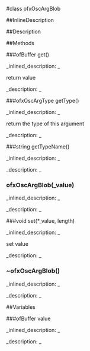 #class ofxOscArgBlob


<!--
_visible: True_
_advanced: False_
_istemplated: False_
-->

##InlineDescription






##Description





##Methods



###ofBuffer get()

<!--
_syntax: get()_
_name: get_
_returns: ofBuffer_
_returns_description: _
_parameters: _
_access: public_
_version_started: 0.9.0_
_version_deprecated: _
_summary: _
_constant: False_
_static: False_
_visible: True_
_advanced: False_
-->

_inlined_description: _

return value





_description: _







<!----------------------------------------------------------------------------->

###ofxOscArgType getType()

<!--
_syntax: getType()_
_name: getType_
_returns: ofxOscArgType_
_returns_description: _
_parameters: _
_access: public_
_version_started: 0.9.0_
_version_deprecated: _
_summary: _
_constant: False_
_static: False_
_visible: True_
_advanced: False_
-->

_inlined_description: _

return the type of this argument





_description: _







<!----------------------------------------------------------------------------->

###string getTypeName()

<!--
_syntax: getTypeName()_
_name: getTypeName_
_returns: string_
_returns_description: _
_parameters: _
_access: public_
_version_started: 0.9.0_
_version_deprecated: _
_summary: _
_constant: False_
_static: False_
_visible: True_
_advanced: False_
-->

_inlined_description: _







_description: _







<!----------------------------------------------------------------------------->

### ofxOscArgBlob(_value)

<!--
_syntax: ofxOscArgBlob(_value)_
_name: ofxOscArgBlob_
_returns: _
_returns_description: _
_parameters: ofBuffer _value_
_access: public_
_version_started: 0.9.0_
_version_deprecated: _
_summary: _
_constant: False_
_static: False_
_visible: True_
_advanced: False_
-->

_inlined_description: _







_description: _







<!----------------------------------------------------------------------------->

###void set(*_value, length)

<!--
_syntax: set(*_value, length)_
_name: set_
_returns: void_
_returns_description: _
_parameters: const char *_value, unsigned int length_
_access: public_
_version_started: 0.9.0_
_version_deprecated: _
_summary: _
_constant: False_
_static: False_
_visible: True_
_advanced: False_
-->

_inlined_description: _

set value





_description: _







<!----------------------------------------------------------------------------->

### ~ofxOscArgBlob()

<!--
_syntax: ~ofxOscArgBlob()_
_name: ~ofxOscArgBlob_
_returns: _
_returns_description: _
_parameters: _
_access: public_
_version_started: 0.9.0_
_version_deprecated: _
_summary: _
_constant: False_
_static: False_
_visible: True_
_advanced: False_
-->

_inlined_description: _







_description: _







<!----------------------------------------------------------------------------->

##Variables



###ofBuffer value

<!--
_name: value_
_type: ofBuffer_
_access: private_
_version_started: 0.9.0_
_version_deprecated: _
_summary: _
_visible: True_
_constant: False_
_advanced: False_
-->

_inlined_description: _







_description: _







<!----------------------------------------------------------------------------->

